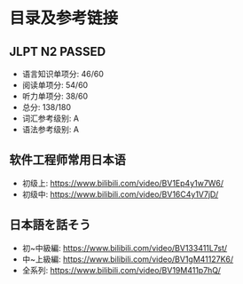 # 目录及参考链接

## JLPT N2 PASSED
* 语言知识单项分: 46/60
* 阅读单项分: 54/60
* 听力单项分: 38/60
* 总分: 138/180
* 词汇参考级别: A
* 语法参考级别: A

## 软件工程师常用日本语
* 初级上: https://www.bilibili.com/video/BV1Ep4y1w7W6/
* 初级中: https://www.bilibili.com/video/BV16C4y1V7jD/

## 日本語を話そう
* 初~中級編: https://www.bilibili.com/video/BV133411L7st/
* 中~上級編: https://www.bilibili.com/video/BV1gM41127K6/
* 全系列: https://www.bilibili.com/video/BV19M411p7hQ/